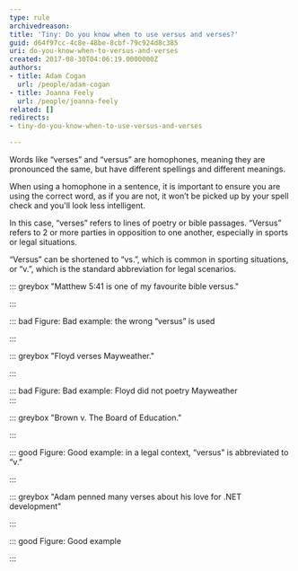```yaml
---
type: rule
archivedreason: 
title: 'Tiny: Do you know when to use versus and verses?'
guid: d64f97cc-4c8e-48be-8cbf-79c924d8c385
uri: do-you-know-when-to-versus-and-verses
created: 2017-08-30T04:06:19.0000000Z
authors:
- title: Adam Cogan
  url: /people/adam-cogan
- title: Joanna Feely
  url: /people/joanna-feely
related: []
redirects:
- tiny-do-you-know-when-to-use-versus-and-verses

---
```


Words like “verses” and “versus” are homophones, meaning they are pronounced the same, but have different spellings and different meanings.

When using a homophone in a sentence, it is important to ensure you are using the correct word, as if you are not, it won’t be picked up by your spell check and you'll look less intelligent.

<!--endintro-->
 In this case, “verses” refers to lines of poetry or bible passages. “Versus” refers to 2 or more parties in opposition to one another, especially in sports or legal situations.



“Versus” can be shortened to “vs.”, which is common in
sporting situations, or “v.”, which is the standard abbreviation for legal
scenarios.  






::: greybox
"Matthew 5:41 is one of my favourite bible versus."

:::


::: bad
Figure: Bad example: the wrong “versus” is used

:::




::: greybox
"Floyd verses Mayweather."

:::


::: bad
Figure: Bad example: Floyd did not poetry
Mayweather  
:::
<dd>
</dd>

::: greybox
"Brown v. The Board of Education."

:::


::: good
Figure: Good example: in a legal context, “versus”
is abbreviated to “v.”

:::
<dd>
</dd>

::: greybox
"Adam penned many verses about his love for .NET development"

:::


::: good
Figure: Good example

:::
